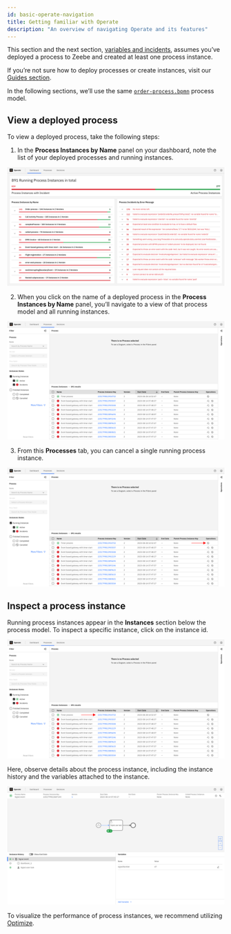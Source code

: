 ```yaml
---
id: basic-operate-navigation
title: Getting familiar with Operate
description: "An overview of navigating Operate and its features"
---
```


This section and the next section, [variables and incidents](./resolve-incidents-update-variables.md), assumes you’ve deployed a process to Zeebe and created at least one process instance.

If you’re not sure how to deploy processes or create instances, visit our [Guides section](/guides/introduction-to-camunda-8.md).

In the following sections, we’ll use the same [`order-process.bpmn`](https://docs.camunda.io/assets/files/order-process-2ae29e9d889a3d640464be250206d550.bpmn/) process model.

## View a deployed process

To view a deployed process, take the following steps:

1. In the **Process Instances by Name** panel on your dashboard, note the list of your deployed processes and running instances.

![operate-view-process](../../../images/operate/operate-introduction.png)

2. When you click on the name of a deployed process in the **Process Instances by Name** panel, you’ll navigate to a view of that process model and all running instances.

![operate-view-process](../../../images/operate/operate-view-process.png)

3. From this **Processes** tab, you can cancel a single running process instance.

![operate-cancel-process-instance](../../../images/operate/operate-view-process-cancel.png)

## Inspect a process instance

Running process instances appear in the **Instances** section below the process model. To inspect a specific instance, click on the instance id.

![operate-inspect-instance](../../../images/operate/operate-process-instance-id.png)

Here, observe details about the process instance, including the instance history and the variables attached to the instance.

![operate-view-instance-detail](../../../images/operate/operate-view-instance-detail.png)

To visualize the performance of process instances, we recommend utilizing [Optimize]($optimize$/components/what-is-optimize).
